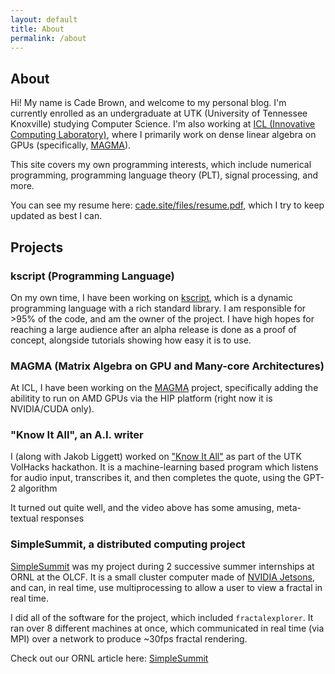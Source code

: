 ```yaml
---
layout: default
title: About
permalink: /about
---
```


## About

Hi! My name is Cade Brown, and welcome to my personal blog. I'm currently enrolled as an undergraduate at UTK (University of Tennessee Knoxville) studying Computer Science. I'm also working at [ICL (Innovative Computing Laboratory)](https://www.icl.utk.edu/), where I primarily work on dense linear algebra on GPUs (specifically, [MAGMA](https://icl.utk.edu/magma/)).

This site covers my own programming interests, which include numerical programming, programming language theory (PLT), signal processing, and more.

You can see my resume here: [cade.site/files/resume.pdf](/files/resume.pdf), which I try to keep updated as best I can.


## Projects

### kscript (Programming Language)

On my own time, I have been working on [kscript](https://kscript.org), which is a dynamic programming language with a rich standard library. I am responsible for >95% of the code, and am the owner of the project. I have high hopes for reaching a large audience after an alpha release is done as a proof of concept, alongside tutorials showing how easy it is to use.


### MAGMA (Matrix Algebra on GPU and Many-core Architectures)

At ICL, I have been working on the [MAGMA](https://icl.utk.edu/magma/) project, specifically adding the abilitity to run on AMD GPUs via the HIP platform (right now it is NVIDIA/CUDA only).


### "Know It All", an A.I. writer

I (along with Jakob Liggett) worked on ["Know It All"](https://www.youtube.com/watch?v=PwGsRskWN-I) as part of the UTK VolHacks hackathon. It is a machine-learning based program which listens for audio input, transcribes it, and then completes the quote, using the GPT-2 algorithm

It turned out quite well, and the video above has some amusing, meta-textual responses


### SimpleSummit, a distributed computing project 

[SimpleSummit](https://simplesummit.github.io/) was my project during 2 successive summer internships at ORNL at the OLCF. It is a small cluster computer made of [NVIDIA Jetsons](https://developer.nvidia.com/buy-jetson), and can, in real time, use multiprocessing to allow a user to view a fractal in real time.

I did all of the software for the project, which included `fractalexplorer`. It ran over 8 different machines at once, which communicated in real time (via MPI) over a network to produce ~30fps fractal rendering.

Check out our ORNL article here: [SimpleSummit](https://www.olcf.ornl.gov/2018/10/09/simple-summit/)


